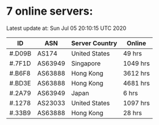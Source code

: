 # 7 online servers:

Latest update at: Sun Jul 05 20:10:15 UTC 2020

| ID | ASN | Server Country | Online |
| -- | --- | -------------- | ------ |
| #.D09B | AS174 | United States | 49 hrs |
| #.7F1D | AS63949 | Singapore | 1049 hrs |
| #.B6F8 | AS63888 | Hong Kong | 3612 hrs |
| #.BD3E | AS63888 | Hong Kong | 4681 hrs |
| #.2A79 | AS63949 | Japan | 6 hrs |
| #.1278 | AS23033 | United States | 1097 hrs |
| #.33B9 | AS63888 | Hong Kong | 28 hrs |

